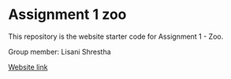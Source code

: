 # Assignment 1 zoo 

This repository is the website starter code for Assignment 1 - Zoo.

Group member: 
Lisani Shrestha 

[Website link](https://johnnylaicode.github.io/zoo-starter-code/)
